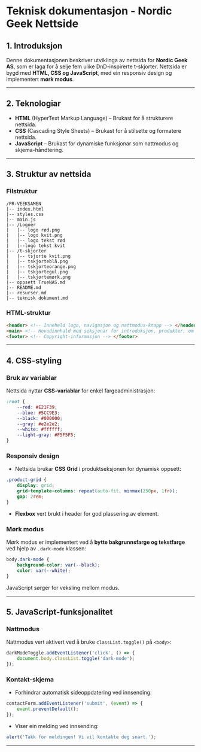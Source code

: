 # Teknisk dokumentasjon - Nordic Geek Nettside

## 1. Introduksjon
Denne dokumentasjonen beskriver utviklinga av nettsida for **Nordic Geek AS**, som er laga for å selje fem ulike DnD-inspirerte t-skjorter. Nettsida er bygd med **HTML, CSS og JavaScript**, med ein responsiv design og implementert **mørk modus**.

---

## 2. Teknologiar
- **HTML** (HyperText Markup Language) – Brukast for å strukturere nettsida.
- **CSS** (Cascading Style Sheets) – Brukast for å stilsette og formatere nettsida.
- **JavaScript** – Brukast for dynamiske funksjonar som nattmodus og skjema-håndtering.

---

## 3. Struktur av nettsida

### Filstruktur
```
/PR-VEEKSAMEN
|-- index.html
|-- styles.css
|-- main.js
|-- /Logoer
|   |-- logo rød.png
|   |-- logo kvit.png
|   |-- logo tekst rød
|   |--logo tekst kvit
|-- /t-skjorter
|   |-- tsjorte kvit.png
|   |-- tskjorteblå.png
|   |-- tskjorteorange.png
|   |-- tskjortegul.png
|   |-- tskjortemørk.png
|-- oppsett TrueNAS.md
|-- README.md
|-- resurser.md
|-- teknisk dokument.md
```

### HTML-struktur
```html
<header> <!-- Inneheld logo, navigasjon og nattmodus-knapp --> </header>
<main> <!-- Hovudinnhald med seksjonar for introduksjon, produkter, om oss og kontakt --> </main>
<footer> <!-- Copyright-informasjon --> </footer>
```
---

## 4. CSS-styling

### Bruk av variablar
Nettsida nyttar **CSS-variablar** for enkel fargeadministrasjon:
```css
:root {
    --red: #E21F39; 
    --blue: #5CC9E3; 
    --black: #000000; 
    --gray: #e2e2e2; 
    --white: #ffffff; 
    --light-gray: #F5F5F5; 
}
```

### Responsiv design
- Nettsida brukar **CSS Grid** i produktseksjonen for dynamisk oppsett:
```css
.product-grid {
    display: grid;
    grid-template-columns: repeat(auto-fit, minmax(250px, 1fr));
    gap: 2rem;
}
```
- **Flexbox** vert brukt i header for god plassering av element.

### Mørk modus
Mørk modus er implementert ved å **bytte bakgrunnsfarge og tekstfarge** ved hjelp av `.dark-mode` klassen:
```css
body.dark-mode {
    background-color: var(--black);
    color: var(--white);
}
```
JavaScript sørger for veksling mellom modus.

---

## 5. JavaScript-funksjonalitet

### Nattmodus
Nattmodus vert aktivert ved å bruke `classList.toggle()` på `<body>`:
```js
darkModeToggle.addEventListener('click', () => {
    document.body.classList.toggle('dark-mode');
});
```

### Kontakt-skjema
- Forhindrar automatisk sideoppdatering ved innsending:
```js
contactForm.addEventListener('submit', (event) => {
    event.preventDefault();
});
```
- Viser ein melding ved innsending:
```js
alert('Takk for meldingen! Vi vil kontakte deg snart.');
```

---
